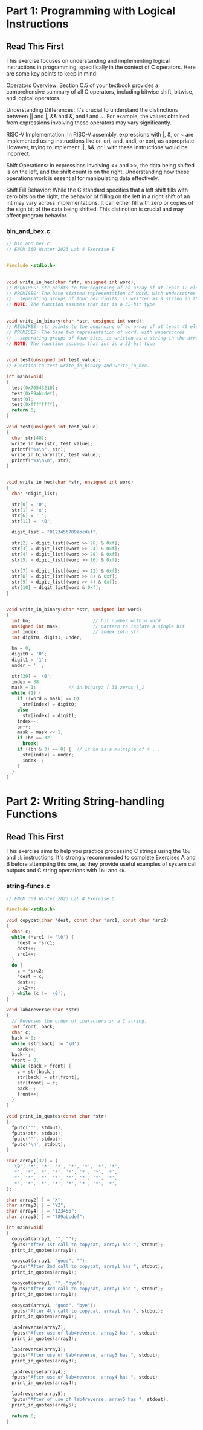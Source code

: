# Part 1: Programming with Logical Instructions

## Read This First

This exercise focuses on understanding and implementing logical instructions in programming, specifically in the context of C operators. Here are some key points to keep in mind:

Operators Overview: Section C.5 of your textbook provides a comprehensive summary of all C operators, including bitwise shift, bitwise, and logical operators.

Understanding Differences: It's crucial to understand the distinctions between || and |, && and &, and ! and ~. For example, the values obtained from expressions involving these operators may vary significantly.

RISC-V Implementation: In RISC-V assembly, expressions with |, &, or ~ are implemented using instructions like or, ori, and, andi, or xori, as appropriate. However, trying to implement ||, &&, or ! with these instructions would be incorrect.

Shift Operations: In expressions involving << and >>, the data being shifted is on the left, and the shift count is on the right. Understanding how these operations work is essential for manipulating data effectively.

Shift Fill Behavior: While the C standard specifies that a left shift fills with zero bits on the right, the behavior of filling on the left in a right shift of an int may vary across implementations. It can either fill with zero or copies of the sign bit of the data being shifted. This distinction is crucial and may affect program behavior.

### bin_and_bex.c
```c
// bin_and_hex.c
// ENCM 369 Winter 2023 Lab 4 Exercise E


#include <stdio.h>

 
void write_in_hex(char *str, unsigned int word);
// REQUIRES: str points to the beginning of an array of at least 12 elements.
// PROMISES: The base sixteen representation of word, with underscores 
//   separating groups of four hex digits, is written as a string in the array.
// NOTE: The function assumes that int is a 32-bit type.
    

void write_in_binary(char *str, unsigned int word);
// REQUIRES: str points to the beginning of an array of at least 40 elements.
// PROMISES: The base two representation of word, with underscores 
//   separating groups of four bits, is written as a string in the array.
// NOTE: The function assumes that int is a 32-bit type.

 
void test(unsigned int test_value);
// Function to test write_in_binary and write_in_hex.

int main(void)
{
  test(0x76543210);
  test(0x89abcdef);
  test(0);
  test(0xffffffff);
  return 0;
}

void test(unsigned int test_value)
{
  char str[40];
  write_in_hex(str, test_value);
  printf("%s\n", str);
  write_in_binary(str, test_value);
  printf("%s\n\n", str);
}


void write_in_hex(char *str, unsigned int word)
{
  char *digit_list;

  str[0] = '0';
  str[1] = 'x';
  str[6] = '_';
  str[11] = '\0';

  digit_list = "0123456789abcdef";

  str[2] = digit_list[(word >> 28) & 0xf];
  str[3] = digit_list[(word >> 24) & 0xf];
  str[4] = digit_list[(word >> 20) & 0xf];
  str[5] = digit_list[(word >> 16) & 0xf];

  str[7] = digit_list[(word >> 12) & 0xf];
  str[8] = digit_list[(word >> 8) & 0xf];
  str[9] = digit_list[(word >> 4) & 0xf];
  str[10] = digit_list[word & 0xf];
}


void write_in_binary(char *str, unsigned int word)
{
  int bn;                       // bit number within word
  unsigned int mask;            // pattern to isolate a single bit
  int index;                    // index into str
  int digit0, digit1, under;

  bn = 0;
  digit0 = '0';
  digit1 = '1';
  under = '_';

  str[39] = '\0';
  index = 38;
  mask = 1;            // in binary: [ 31 zeros ]_1
  while (1) {
    if ((word & mask) == 0)
      str[index] = digit0;
    else
      str[index] = digit1;
    index--;
    bn++;
    mask = mask << 1;
    if (bn == 32)
      break;
    if ((bn & 3) == 0) {  // if bn is a multiple of 4 ...
      str[index] = under;
      index--;
    }
  }
}

```

# Part 2: Writing String-handling Functions

## Read This First

This exercise aims to help you practice processing C strings using the `lbu` and `sb` instructions. It's strongly recommended to complete Exercises A and B before attempting this one, as they provide useful examples of system call outputs and C string operations with `lbu` and `sb`.


### string-funcs.c

```c
// ENCM 369 Winter 2023 Lab 4 Exercise C

#include <stdio.h>

void copycat(char *dest, const char *src1, const char *src2)
{
  char c;
  while (*src1 != '\0') {
    *dest = *src1;
    dest++;
    src1++;
  }
  do {
    c = *src2;
    *dest = c;
    dest++;
    src2++;
  } while (c != '\0');    
}

void lab4reverse(char *str)
{
  // Reverses the order of characters in a C string.
  int front, back;
  char c;
  back = 0;
  while (str[back] != '\0')
    back++;
  back--;
  front = 0;
  while (back > front) {
    c = str[back];
    str[back] = str[front];
    str[front] = c;
    back--;
    front++;
  }
}

void print_in_quotes(const char *str)
{
  fputc('"', stdout);
  fputs(str, stdout);
  fputc('"', stdout);
  fputc('\n', stdout);
}

char array1[32] = {
  '\0', '*', '*', '*', '*', '*', '*', '*', 
  '*', '*', '*', '*', '*', '*', '*', '*', 
  '*', '*', '*', '*', '*', '*', '*', '*', 
  '*', '*', '*', '*', '*', '*', '*', '*', 
};

char array2[ ] = "X";
char array3[ ] = "YZ";
char array4[ ] = "123456";
char array5[ ] = "789abcdef";

int main(void)
{
  copycat(array1, "", "");  
  fputs("After 1st call to copycat, array1 has ", stdout);
  print_in_quotes(array1);

  copycat(array1, "good", "");  
  fputs("After 2nd call to copycat, array1 has ", stdout);
  print_in_quotes(array1);

  copycat(array1, "", "bye");  
  fputs("After 3rd call to copycat, array1 has ", stdout);
  print_in_quotes(array1);

  copycat(array1, "good", "bye");  
  fputs("After 4th call to copycat, array1 has ", stdout);
  print_in_quotes(array1);

  lab4reverse(array2);
  fputs("After use of lab4reverse, array2 has ", stdout);
  print_in_quotes(array2);

  lab4reverse(array3);
  fputs("After use of lab4reverse, array3 has ", stdout);
  print_in_quotes(array3);

  lab4reverse(array4);
  fputs("After use of lab4reverse, array4 has ", stdout);
  print_in_quotes(array4);

  lab4reverse(array5);
  fputs("After of use of lab4reverse, array5 has ", stdout);
  print_in_quotes(array5);

  return 0;
}
